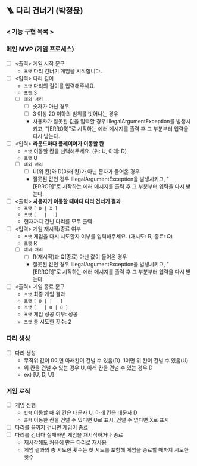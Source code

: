 ## 🪜 다리 건너기 (박정윤)

### < 기능 구현 목록 >

### 메인 MVP (게임 프로세스)

- [ ] <출력> 게임 시작 문구
    - `포맷` 다리 건너기 게임을 시작합니다.
- [ ] <입력> 다리 길이
    - `포맷` 다리의 길이를 입력해주세요.
    - `포맷` 3
    - [ ] `예외 처리`
        - [ ] 숫자가 아닌 경우
        - [ ] 3 이상 20 이하의 범위를 벗어나는 경우
        - 사용자가 잘못된 값을 입력할 경우 IllegalArgumentException를 발생시키고, "[ERROR]"로 시작하는 에러 메시지를 출력 후 그 부분부터 입력을 다시 받는다.
- [ ] <입력> **라운드마다 플레이어가 이동할 칸**
    - `포맷` 이동할 칸을 선택해주세요. (위: U, 아래: D)
    - `포맷` U
    - [ ] `예외 처리`
        - [ ] U(위 칸)와 D(아래 칸)가 아닌 문자가 들어온 경우
        - 잘못된 값인 경우 IllegalArgumentException을 발생시키고, "[ERROR]"로 시작하는 에러 메시지를 출력 후 그 부분부터 입력을 다시 받는다.
- [ ] <출력> **사용자가 이동할 때마다 다리 건너기 결과**
    - `포맷` `[ O | X ]`
    - `포맷` `[   |   ]`
    - 현재까지 건넌 다리를 모두 출력
- [ ] <입력> 게임 재시작/종료 여부
    - `포맷` 게임을 다시 시도할지 여부를 입력해주세요. (재시도: R, 종료: Q)
    - `포맷` R
    - [ ] `예외 처리`
        - [ ] R(재시작)과 Q(종료) 아닌 값이 들어온 경우
        - 잘못된 값인 경우 IllegalArgumentException을 발생시키고, "[ERROR]"로 시작하는 에러 메시지를 출력 후 그 부분부터 입력을 다시 받는다.
- [ ] <출력> 게임 종료 문구
    - `포맷` 최종 게임 결과
    - `포맷` `[ O | |   ]`
    - `포맷` `[   | O | O ]`
    - `포맷` 게임 성공 여부: 성공
    - `포맷` 총 시도한 횟수: 2

### 다리 생성

- [ ] 다리 생성
    - 무작위 값이 0이면 아래칸이 건널 수 있음(D). 1이면 위 칸이 건널 수 있음(U).
    - 위 칸을 건널 수 있는 경우 U, 아래 칸을 건널 수 있는 경우 D
    - ex) [U, D, U]

### 게임 로직

- [ ] 게임 진행
    - `입력` 이동할 때 위 칸은 대문자 U, 아래 칸은 대문자 D
    - `출력` 이동한 칸을 건널 수 있다면 O로 표시, 건널 수 없다면 X로 표시
- [ ] 다리를 끝까지 건너면 게임이 종료
- [ ] 다리를 건너다 실패하면 게임을 재시작하거나 종료
  - 재시작해도 처음에 만든 다리로 재사용
  - 게임 결과의 총 시도한 횟수는 첫 시도를 포함해 게임을 종료할 때까지 시도한 횟수

<br>